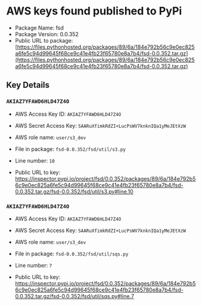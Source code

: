 # AWS keys found published to PyPi

* Package Name: fsd
* Package Version: 0.0.352
* Public URL to package: [https://files.pythonhosted.org/packages/89/6a/184e792b56c9e0ec825a6fe5c94d99645f68ce9c41e4fb23f65780e8a7b4/fsd-0.0.352.tar.gz](https://files.pythonhosted.org/packages/89/6a/184e792b56c9e0ec825a6fe5c94d99645f68ce9c41e4fb23f65780e8a7b4/fsd-0.0.352.tar.gz)

## Key Details

### `AKIAZ7YFAWD6HLD47Z4O`

* AWS Access Key ID: `AKIAZ7YFAWD6HLD47Z4O`
* AWS Secret Access Key: `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` 
* AWS role name: `user/s3_dev`
* File in package: `fsd-0.0.352/fsd/util/s3.py`
* Line number: `10`

* Public URL to key: https://inspector.pypi.io/project/fsd/0.0.352/packages/89/6a/184e792b56c9e0ec825a6fe5c94d99645f68ce9c41e4fb23f65780e8a7b4/fsd-0.0.352.tar.gz/fsd-0.0.352/fsd/util/s3.py#line.10



### `AKIAZ7YFAWD6HLD47Z4O`

* AWS Access Key ID: `AKIAZ7YFAWD6HLD47Z4O`
* AWS Secret Access Key: `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` 
* AWS role name: `user/s3_dev`
* File in package: `fsd-0.0.352/fsd/util/sqs.py`
* Line number: `7`

* Public URL to key: https://inspector.pypi.io/project/fsd/0.0.352/packages/89/6a/184e792b56c9e0ec825a6fe5c94d99645f68ce9c41e4fb23f65780e8a7b4/fsd-0.0.352.tar.gz/fsd-0.0.352/fsd/util/sqs.py#line.7


